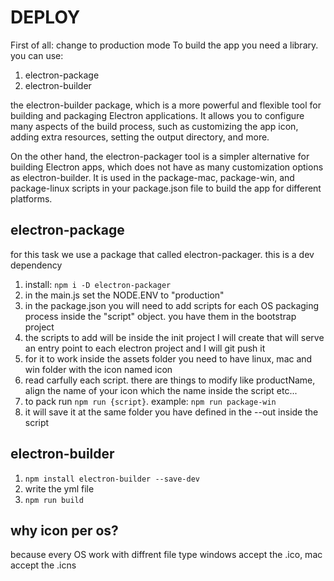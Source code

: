 # DEPLOY 

First of all: change to production mode
To build the app you need a library. you can use:
1. electron-package
2. electron-builder

the electron-builder package, which is a more powerful and flexible tool for building and packaging Electron applications. It allows you to configure many aspects of the build process, such as customizing the app icon, adding extra resources, setting the output directory, and more.

On the other hand, the electron-packager tool is a simpler alternative for building Electron apps, which does not have as many customization options as electron-builder. It is used in the package-mac, package-win, and package-linux scripts in your package.json file to build the app for different platforms.

## electron-package
for this task we use a package that called electron-packager. this is a dev dependency
1. install: `npm i -D electron-packager`
2. in the main.js set the NODE.ENV to "production"
3. in the package.json you will need to add scripts for each OS packaging process inside the "script" object. you have them in the bootstrap project
4. the scripts to add will be inside the init project I will create that will serve an entry point to each electron project and I will git push it
5. for it to work inside the assets folder you need to have linux, mac and win folder with the icon named icon
6. read carfully each script. there are things to modify like productName, align the name of your icon which the name inside the script etc...
7. to pack run `npm run {script}`. example: `npm run package-win`
8. it will save it at the same folder you have defined in the --out inside the script

## electron-builder
1. `npm install electron-builder --save-dev`
2.  write the yml file
3. `npm run build`
## why icon per os?
because every OS work with diffrent file type windows accept the .ico, mac accept the .icns
